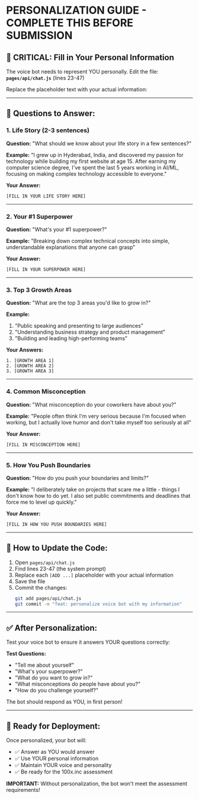 # PERSONALIZATION GUIDE - COMPLETE THIS BEFORE SUBMISSION

## 🎯 CRITICAL: Fill in Your Personal Information

The voice bot needs to represent YOU personally. Edit the file:
**`pages/api/chat.js`** (lines 23-47)

Replace the placeholder text with your actual information:

---

## 📝 Questions to Answer:

### 1. Life Story (2-3 sentences)
**Question:** "What should we know about your life story in a few sentences?"

**Example:**
"I grew up in Hyderabad, India, and discovered my passion for technology while building my first website at age 15. After earning my computer science degree, I've spent the last 5 years working in AI/ML, focusing on making complex technology accessible to everyone."

**Your Answer:**
```
[FILL IN YOUR LIFE STORY HERE]
```

---

### 2. Your #1 Superpower
**Question:** "What's your #1 superpower?"

**Example:**
"Breaking down complex technical concepts into simple, understandable explanations that anyone can grasp"

**Your Answer:**
```
[FILL IN YOUR SUPERPOWER HERE]
```

---

### 3. Top 3 Growth Areas
**Question:** "What are the top 3 areas you'd like to grow in?"

**Example:**
1. "Public speaking and presenting to large audiences"
2. "Understanding business strategy and product management"
3. "Building and leading high-performing teams"

**Your Answers:**
```
1. [GROWTH AREA 1]
2. [GROWTH AREA 2]
3. [GROWTH AREA 3]
```

---

### 4. Common Misconception
**Question:** "What misconception do your coworkers have about you?"

**Example:**
"People often think I'm very serious because I'm focused when working, but I actually love humor and don't take myself too seriously at all"

**Your Answer:**
```
[FILL IN MISCONCEPTION HERE]
```

---

### 5. How You Push Boundaries
**Question:** "How do you push your boundaries and limits?"

**Example:**
"I deliberately take on projects that scare me a little - things I don't know how to do yet. I also set public commitments and deadlines that force me to level up quickly."

**Your Answer:**
```
[FILL IN HOW YOU PUSH BOUNDARIES HERE]
```

---

## 🔧 How to Update the Code:

1. Open `pages/api/chat.js`
2. Find lines 23-47 (the system prompt)
3. Replace each `[ADD ...]` placeholder with your actual information
4. Save the file
5. Commit the changes:
   ```bash
   git add pages/api/chat.js
   git commit -m "feat: personalize voice bot with my information"
   ```

---

## ✅ After Personalization:

Test your voice bot to ensure it answers YOUR questions correctly:

**Test Questions:**
- "Tell me about yourself"
- "What's your superpower?"
- "What do you want to grow in?"
- "What misconceptions do people have about you?"
- "How do you challenge yourself?"

The bot should respond as YOU, in first person!

---

## 🚀 Ready for Deployment:

Once personalized, your bot will:
- ✅ Answer as YOU would answer
- ✅ Use YOUR personal information
- ✅ Maintain YOUR voice and personality
- ✅ Be ready for the 100x.inc assessment

**IMPORTANT:** Without personalization, the bot won't meet the assessment requirements!